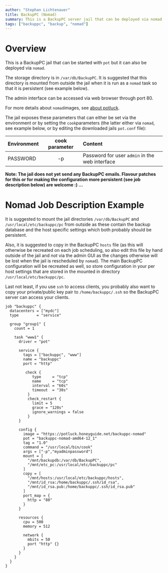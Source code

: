 ```yaml
---
author: "Stephan Lichtenauer"
title: BackupPC (Nomad)
summary: This is a BackupPC server jail that can be deployed via nomad.
tags: ["backuppc", "backup", "nomad"]
---
```


# Overview

This is a BackupPC jail that can be started with ```pot``` but it can also be deployed via ```nomad```.

The storage directory is in ```/var/db/BackupPC```.
It is suggested that this directory is mounted from outside the jail when it is run as a ```nomad``` task so that it is persistent (see example below).

The admin interface can be accessed via web browser through port 80.

For more details about ```nomad```images, see [about potluck](https://potluck.honeyguide.net/micro/about-potluck/).

The jail exposes these parameters that can either be set via the environment or by setting the ```cook```parameters (the latter either via ```nomad```, see example below, or by editing the downloaded jails ```pot.conf``` file):

| Environment      | cook parameter     | Content      |
| :--------------- | :----------------: | :-----------|
| PASSWORD         | -p              | Password for user ```admin``` in the web interface |

**Note: The jail does not yet send any BackupPC emails. Flavour patches for this or for making the configuration more persistent (see job description below) are welcome :) ...**

# Nomad Job Description Example

It is suggested to mount the jail directories ```/var/db/BackupPC``` and ```/usr/local/etc/backuppc/pc``` from outside as these contain the backup database and the host specific settings which both probably should be persistent.

Also, it is suggested to copy in the BackupPC ```hosts``` file (as this will otherwise be recreated on each job scheduling, so also edit this file by hand outside of the jail and *not* via the admin GUI as the changes otherwise will be lost when the jail is rescheduled by ```nomad```). The main BackupPC configuration will be recreated as well, so store configuration in your per host settings that are stored in the mounted in directory ```/usr/local/etc/backuppc/pc```.

Last not least, if you use ```ssh``` to access clients, you probably also want to copy your private/public key pair to ```/home/backuppc/.ssh``` so the BackupPC server can access your clients.

```
job "backuppc" {
  datacenters = ["mydc"]
  type        = "service"

  group "group1" {
    count = 1

    task "www1" {
      driver = "pot"

      service {
        tags = ["backuppc", "www"]
        name = "backuppc"
        port = "http"

         check {
            type     = "tcp"
            name     = "tcp"
            interval = "60s"
            timeout  = "30s"
          }
          check_restart {
            limit = 5
            grace = "120s"
            ignore_warnings = false
          }
      }

      config {
        image = "https://potluck.honeyguide.net/backuppc-nomad"
        pot = "backuppc-nomad-amd64-12_1"
        tag = "1.0"
        command = "/usr/local/bin/cook"
        args = ["-p","myadminpassword"]
        mount = [
          "/mnt/backupdb:/var/db/BackupPC",
          "/mnt/etc_pc:/usr/local/etc/backuppc/pc"
        ]
        copy = [
          "/mnt/hosts:/usr/local/etc/backuppc/hosts",
          "/mnt/id_rsa:/home/backuppc/.ssh/id_rsa",
          "/mnt/id_rsa.pub:/home/backuppc/.ssh/id_rsa.pub"
        ]
        port_map = {
          http = "80"
        }
      }

      resources {
        cpu = 500
        memory = 512

        network {
          mbits = 50
          port "http" {}
        }
      }
    }
  }
}
```

